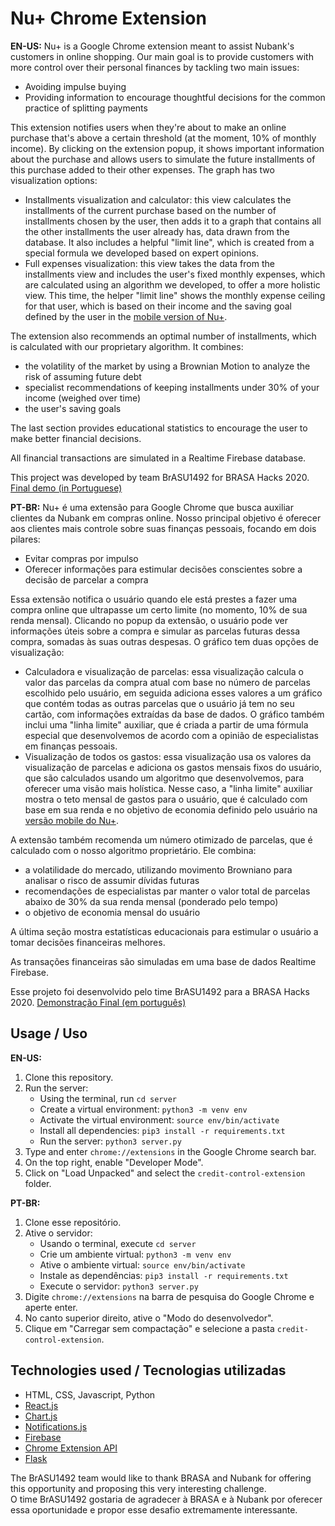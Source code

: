 # Nu+ Chrome Extension
**EN-US:** Nu+ is a Google Chrome extension meant to assist Nubank's customers 
in online shopping. Our main goal is to provide customers with more control over their
personal finances by tackling two main issues:
- Avoiding impulse buying
- Providing information to encourage thoughtful decisions for the common practice of 
splitting payments

This extension notifies users when they're about to make an online purchase that's above a
certain threshold (at the moment, 10% of monthly income). By clicking on the extension popup, 
it shows important information about the purchase and allows users to simulate the future installments 
of this purchase added to their other expenses. The graph has two visualization options:
- Installments visualization and calculator: this view calculates the installments of the current purchase based on 
the number of installments chosen by the user, then adds it to a graph that contains all the other installments the user
already has, data drawn from the database. It also includes a helpful "limit line", which is created from a special formula
we developed based on expert opinions.
- Full expenses visualization: this view takes the data from the installments view and includes the user's fixed monthly expenses,
which are calculated using an algorithm we developed, to offer a more holistic view. 
This time, the helper "limit line" shows the monthly expense ceiling for
that user, which is based on their income and the saving goal defined by the user in the [mobile version of Nu+](https://github.com/cldelahan/nu_mais_mobile).

The extension also recommends an optimal number of installments, which is calculated with our 
proprietary algorithm. 
It combines:
- the volatility of the market by using a Brownian Motion to analyze the risk of assuming future debt
- specialist recommendations of keeping installments under 30% of your income (weighed over time)
- the user's saving goals

The last section provides educational statistics to encourage the user to make better financial decisions.

All financial transactions are simulated in a Realtime Firebase database.

This project was developed by team BrASU1492 for BRASA Hacks 2020. [Final demo (in Portuguese)](https://www.youtube.com/watch?v=2zfblKtIoP8&ab_channel=Vin%C3%ADciusLepca)

**PT-BR:** Nu+ é uma extensão para Google Chrome que busca auxiliar clientes da Nubank 
em compras online. Nosso principal objetivo é oferecer aos clientes mais controle sobre suas 
finanças pessoais, focando em dois pilares:
- Evitar compras por impulso
- Oferecer informações para estimular decisões conscientes sobre a decisão de parcelar a compra

Essa extensão notifica o usuário quando ele está prestes a fazer uma compra online que ultrapasse um
certo limite (no momento, 10% de sua renda mensal). Clicando no popup da extensão, o usuário pode ver informações
úteis sobre a compra e simular as parcelas futuras dessa compra, somadas às suas outras despesas. O gráfico tem duas 
opções de visualização:
- Calculadora e visualização de parcelas: essa visualização calcula o valor das parcelas da compra atual com base no 
número de parcelas escolhido pelo usuário, em seguida adiciona esses valores a um gráfico que contém todas as outras parcelas
que o usuário já tem no seu cartão, com informações extraídas da base de dados. O gráfico também inclui uma "linha limite" 
auxiliar, que é criada a partir de uma fórmula especial que desenvolvemos de acordo com a opinião de especialistas em finanças pessoais.
- Visualização de todos os gastos: essa visualização usa os valores da visualização de parcelas e adiciona os gastos mensais fixos
do usuário, que são calculados usando um algoritmo que desenvolvemos, para oferecer uma visão mais holística. Nesse caso, a "linha limite"
auxiliar mostra o teto mensal de gastos para o usuário, que é calculado com base em sua renda e no objetivo de economia definido 
pelo usuário na [versão mobile do Nu+](https://github.com/cldelahan/nu_mais_mobile).
 
A extensão também recomenda um número otimizado de parcelas, que é calculado com o nosso 
algoritmo proprietário.
Ele combina:
- a volatilidade do mercado, utilizando movimento Browniano para analisar o risco de assumir dívidas futuras
- recomendações de especialistas par manter o valor total de parcelas abaixo de 30% da sua renda mensal (ponderado pelo tempo)
- o objetivo de economia mensal do usuário
 
A última seção mostra estatísticas educacionais para estimular o usuário a tomar decisões financeiras melhores.

As transações financeiras são simuladas em uma base de dados Realtime Firebase.

Esse projeto foi desenvolvido pelo time BrASU1492 para a BRASA Hacks 2020. [Demonstração Final (em português)](https://www.youtube.com/watch?v=2zfblKtIoP8&ab_channel=Vin%C3%ADciusLepca)

## Usage / Uso
**EN-US:**
1. Clone this repository.
2. Run the server:
    - Using the terminal, run `cd server`
    - Create a virtual environment: `python3 -m venv env`
    - Activate the virtual environment: `source env/bin/activate`
    - Install all dependencies: `pip3 install -r requirements.txt`
    - Run the server: `python3 server.py`
3. Type and enter `chrome://extensions` in the Google Chrome search bar.
4. On the top right, enable "Developer Mode".
5. Click on "Load Unpacked" and select the `credit-control-extension` folder.

**PT-BR:**
1. Clone esse repositório.
2. Ative o servidor:
    - Usando o terminal, execute `cd server`
    - Crie um ambiente virtual: `python3 -m venv env`
    - Ative o ambiente virtual: `source env/bin/activate`
    - Instale as dependências: `pip3 install -r requirements.txt`
    - Execute o servidor: `python3 server.py`
3. Digite `chrome://extensions` na barra de pesquisa do Google Chrome e aperte enter.
4. No canto superior direito, ative o "Modo do desenvolvedor".
5. Clique em "Carregar sem compactação" e selecione a pasta `credit-control-extension`.

## Technologies used / Tecnologias utilizadas
- HTML, CSS, Javascript, Python
- [React.js](https://reactjs.org/)
- [Chart.js](https://www.chartjs.org/)
- [Notifications.js](https://www.cssscript.com/minimal-notification-popup-pure-javascript/)
- [Firebase](https://firebase.google.com/)
- [Chrome Extension API](https://developer.chrome.com/extensions)
- [Flask](https://flask.palletsprojects.com/)

The BrASU1492 team would like to thank BRASA and Nubank for offering this opportunity and proposing this very interesting
challenge.  
O time BrASU1492 gostaria de agradecer à BRASA e à Nubank por oferecer essa oportunidade e propor esse desafio extremamente
interessante.
